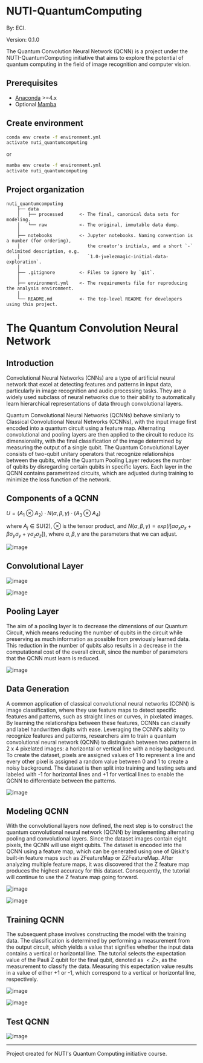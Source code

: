 # NUTI-QuantumComputing 

By: ECI.

Version: 0.1.0

The Quantum Convolution Neural Network (QCNN) is a project under the NUTI-QuantumComputing initiative that aims to explore the potential of quantum computing in the field of image recognition and computer vision.

## Prerequisites

- [Anaconda](https://www.anaconda.com/download/) >=4.x
- Optional [Mamba](https://mamba.readthedocs.io/en/latest/)

## Create environment

```bash
conda env create -f environment.yml
activate nuti_quantumcomputing
```

or 

```bash
mamba env create -f environment.yml
activate nuti_quantumcomputing
```


## Project organization

    nuti_quantumcomputing
        ├── data
        │   ├── processed      <- The final, canonical data sets for modeling.
        │   └── raw            <- The original, immutable data dump.
        │
        ├── notebooks          <- Jupyter notebooks. Naming convention is a number (for ordering),
        │                         the creator's initials, and a short `-` delimited description, e.g.
        │                         `1.0-jvelezmagic-initial-data-exploration`.
        │
        ├── .gitignore         <- Files to ignore by `git`.
        │
        ├── environment.yml    <- The requirements file for reproducing the analysis environment.
        │
        └── README.md          <- The top-level README for developers using this project.

# The Quantum Convolution Neural Network

## Introduction

Convolutional Neural Networks (CNNs) are a type of artificial neural network that excel at detecting features and patterns in input data, particularly in image recognition and audio processing tasks. They are a widely used subclass of neural networks due to their ability to automatically learn hierarchical representations of data through convolutional layers.

Quantum Convolutional Neural Networks (QCNNs) behave similarly to Classical Convolutional Neural Networks (CCNNs), with the input image first encoded into a quantum circuit using a feature map. Alternating convolutional and pooling layers are then applied to the circuit to reduce its dimensionality, with the final classification of the image determined by measuring the output of a single qubit. The Quantum Convolutional Layer consists of two-qubit unitary operators that recognize relationships between the qubits, while the Quantum Pooling Layer reduces the number of qubits by disregarding certain qubits in specific layers. Each layer in the QCNN contains parametrized circuits, which are adjusted during training to minimize the loss function of the network.

## Components of a QCNN

$U = (A_1 \otimes A_2) \cdot N(\alpha, \beta, \gamma) \cdot (A_3 \otimes A_4)$

where $A_j \in \text{SU}(2)$, $\otimes$ is the tensor product, and $N(\alpha, \beta, \gamma) = exp(i[\alpha \sigma_x\sigma_x + \beta \sigma_y\sigma_y + \gamma \sigma_z\sigma_z ])$, where $\alpha, \beta, \gamma$ are the parameters that we can adjust. 

![image](https://user-images.githubusercontent.com/31891276/225196086-30920a25-ee24-446a-9be6-a1ff7116db14.png)

## Convolutional Layer

![image](https://user-images.githubusercontent.com/31891276/225421529-af6ac8b9-0285-4ad5-9ada-feb3ae9d7dac.png)

![image](https://user-images.githubusercontent.com/31891276/225421557-eaf386fc-9c5f-4d59-9742-f806eaa78758.png)

## Pooling Layer

The aim of a pooling layer is to decrease the dimensions of our Quantum Circuit, which means reducing the number of qubits in the circuit while preserving as much information as possible from previously learned data. This reduction in the number of qubits also results in a decrease in the computational cost of the overall circuit, since the number of parameters that the QCNN must learn is reduced.

![image](https://user-images.githubusercontent.com/31891276/225422622-720f6d16-e96c-4fe0-94f5-5615d80c3fe4.png)

## Data Generation

A common application of classical convolutional neural networks (CCNN) is image classification, where they use feature maps to detect specific features and patterns, such as straight lines or curves, in pixelated images. By learning the relationships between these features, CCNNs can classify and label handwritten digits with ease. Leveraging the CCNN's ability to recognize features and patterns, researchers aim to train a quantum convolutional neural network (QCNN) to distinguish between two patterns in 2 x 4 pixelated images: a horizontal or vertical line with a noisy background. To create the dataset, pixels are assigned values of 1 to represent a line and every other pixel is assigned a random value between 0 and 1 to create a noisy background. The dataset is then split into training and testing sets and labeled with -1 for horizontal lines and +1 for vertical lines to enable the QCNN to differentiate between the patterns.

![image](https://user-images.githubusercontent.com/31891276/225422989-6e2ceb89-7163-41c2-b1ed-76e94a4747bb.png)

## Modeling QCNN


With the convolutional layers now defined, the next step is to construct the quantum convolutional neural network (QCNN) by implementing alternating pooling and convolutional layers. Since the dataset images contain eight pixels, the QCNN will use eight qubits. The dataset is encoded into the QCNN using a feature map, which can be generated using one of Qiskit's built-in feature maps such as ZFeatureMap or ZZFeatureMap. After analyzing multiple feature maps, it was discovered that the Z feature map produces the highest accuracy for this dataset. Consequently, the tutorial will continue to use the Z feature map going forward.

![image](https://user-images.githubusercontent.com/31891276/225423676-e336564f-0472-471f-bf8f-de04815d4053.png)

![image](https://user-images.githubusercontent.com/31891276/225424341-511b5807-8487-4bf8-a16c-7bc91f9488ef.png)

## Training  QCNN

The subsequent phase involves constructing the model with the training data. The classification is determined by performing a measurement from the output circuit, which yields a value that signifies whether the input data contains a vertical or horizontal line. The tutorial selects the expectation value of the Pauli Z qubit for the final qubit, denoted as $<Z>$, as the measurement to classify the data. Measuring this expectation value results in a value of either +1 or -1, which correspond to a vertical or horizontal line, respectively.
    
 ![image](https://user-images.githubusercontent.com/31891276/225425042-df07df0d-77e0-4a66-aaff-7326c374330b.png)
    
![image](https://user-images.githubusercontent.com/31891276/225427574-113cd8a9-3424-4654-ba48-5df56f464347.png)

## Test QCNN
    
 ![image](https://user-images.githubusercontent.com/31891276/225425579-6d488cf6-976d-4080-b75e-cb26dd98b009.png)


---
Project created for NUTI's Quantum Computing initiative course.




